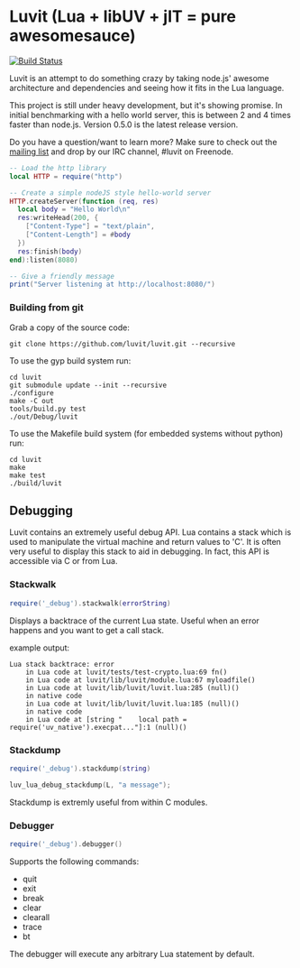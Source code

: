 # Luvit (Lua + libUV + jIT = pure awesomesauce)

[![Build Status](https://secure.travis-ci.org/luvit/luvit.png)](http://travis-ci.org/luvit/luvit)

Luvit is an attempt to do something crazy by taking node.js' awesome
architecture and dependencies and seeing how it fits in the Lua language.

This project is still under heavy development, but it's showing promise. In
initial benchmarking with a hello world server, this is between 2 and 4 times
faster than node.js. Version 0.5.0 is the latest release version.

Do you have a question/want to learn more? Make sure to check out the [mailing
list](http://groups.google.com/group/luvit/) and drop by our IRC channel, #luvit
on Freenode.

```lua
-- Load the http library
local HTTP = require("http")

-- Create a simple nodeJS style hello-world server
HTTP.createServer(function (req, res)
  local body = "Hello World\n"
  res:writeHead(200, {
    ["Content-Type"] = "text/plain",
    ["Content-Length"] = #body
  })
  res:finish(body)
end):listen(8080)

-- Give a friendly message
print("Server listening at http://localhost:8080/")
```

### Building from git

Grab a copy of the source code:

`git clone https://github.com/luvit/luvit.git --recursive`

To use the gyp build system run:

```
cd luvit
git submodule update --init --recursive
./configure
make -C out
tools/build.py test
./out/Debug/luvit
```

To use the Makefile build system (for embedded systems without python)
run:

```
cd luvit
make
make test
./build/luvit
```

## Debugging

Luvit contains an extremely useful debug API. Lua contains a stack which is used
to manipulate the virtual machine and return values to 'C'. It is often very
useful to display this stack to aid in debugging. In fact, this API is
accessible via C or from Lua.

### Stackwalk

```lua
require('_debug').stackwalk(errorString)
```

Displays a backtrace of the current Lua state. Useful when an error happens and
you want to get a call stack.

example output:

```text
Lua stack backtrace: error
    in Lua code at luvit/tests/test-crypto.lua:69 fn()
    in Lua code at luvit/lib/luvit/module.lua:67 myloadfile()
    in Lua code at luvit/lib/luvit/luvit.lua:285 (null)()
    in native code
    in Lua code at luvit/lib/luvit/luvit.lua:185 (null)()
    in native code
    in Lua code at [string "    local path = require('uv_native').execpat..."]:1 (null)()
```

### Stackdump

```lua
require('_debug').stackdump(string)
```

```c
luv_lua_debug_stackdump(L, "a message");
```

Stackdump is extremly useful from within C modules.

### Debugger

```lua
require('_debug').debugger()
```

Supports the following commands:

* quit
* exit
* break
* clear
* clearall
* trace
* bt

The debugger will execute any arbitrary Lua statement by default.
